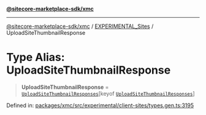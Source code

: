 [**@sitecore-marketplace-sdk/xmc**](../../../../README.md)

***

[@sitecore-marketplace-sdk/xmc](../../../../README.md) / [EXPERIMENTAL\_Sites](../README.md) / UploadSiteThumbnailResponse

# Type Alias: UploadSiteThumbnailResponse

> **UploadSiteThumbnailResponse** = [`UploadSiteThumbnailResponses`](UploadSiteThumbnailResponses.md)\[keyof [`UploadSiteThumbnailResponses`](UploadSiteThumbnailResponses.md)\]

Defined in: [packages/xmc/src/experimental/client-sites/types.gen.ts:3195](https://github.com/Sitecore/marketplace-sdk/blob/main/packages/xmc/src/experimental/client-sites/types.gen.ts#L3195)
